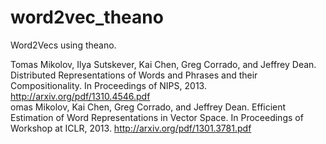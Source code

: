 # word2vec_theano

Word2Vecs using theano.



Tomas Mikolov, Ilya Sutskever, Kai Chen, Greg Corrado, and Jeffrey Dean. Distributed Representations of Words and Phrases and their Compositionality. In Proceedings of NIPS, 2013. http://arxiv.org/pdf/1310.4546.pdf<br/>
omas Mikolov, Kai Chen, Greg Corrado, and Jeffrey Dean. Efficient Estimation of Word Representations in Vector Space. In Proceedings of Workshop at ICLR, 2013. http://arxiv.org/pdf/1301.3781.pdf<br/>

